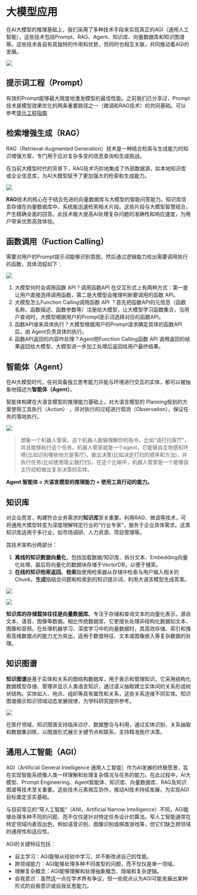 # 大模型应用

在AI大模型的推理基础上，我们采用了多种技术手段来实现真正的AGI（通用人工智能），这些技术包括Prompt、RAG、Agent、知识库、向量数据库和知识图谱等。这些技术各自有其独特的作用和优势，但同时也相互关联，共同推动着AGI的发展。

![](./img/llyy.png)

## 提示词工程（Prompt）

有效的Prompt能够最大限度地激发模型的最佳性能。之前我们已分享过，Prompt技术是模型效果优化的两条重要路径之一（微调和RAG技术）的共同基础。可以参考[提示工程指南](https://www.promptingguide.ai/zh)

## 检索增强生成（RAG）

RAG（Retrieval-Augmented Generation）技术是一种结合检索与生成能力的知识增强方案，专门用于应对复杂多变的信息查询和生成挑战。

在当前大模型时代的背景下，RAG技术巧妙地集成了外部数据源，如本地知识库或企业信息库，为AI大模型赋予了更加强大的检索和生成能力。

![](./img/rag.png)

**RAG**技术的核心在于结合先进的向量数据库与大模型的智能问答能力。知识库信息存储在向量数据库中，系统能迅速检索相关片段。这些片段与大模型智慧结合，产生精确全面的回答。此技术极大提高AI处理复杂问题的准确性和响应速度，为用户带来优质高效体验。

## 函数调用（Fuction Calling）

需要对用户的Prompt提示词能够识别意图，然后通过逻辑能力给出需要调用执行的函数，具体流程如下：

![](./img/funcal.png)

1. 大模型何时会调用函数 API？调用函数API 在交互形式上有两种方式：第一是让用户直接选择调用函数，第二是大模型会推理判断要调用的函数 API。
2. 大模型怎么Function Calling调用函数 API ？首先把函数API的元信息（函数名称、函数描述、函数参数等）注册给大模型，让大模型学习函数集合，当用户查询时，大模型根据用户的Prompt提示词选择对应的函数API。
3. 函数API谁来具体执行？大模型根据用户的Prompt请求确定具体的函数API后，由 Agent负责具体的执行。
4. 函数API返回的内容咋处理？Agent把Function Calling函数 API 调用返回的结果返回给大模型，大模型进一步加工处理后返回给用户最终结果。

## 智能体（Agent）

在AI大模型时代，任何具备独立思考能力并能与环境进行交互的实体，都可以被抽象地描述为**智能体（Agent）**。

智能体构建在大语言模型的推理能力基础上，对大语言模型的 Planning规划的方案使用工具执行（Action） ，并对执行的过程进行观测（Observation），保证任务的落地执行。

![](./img/llmag.png)

> 想象一个机器人管家。这个机器人能够理解你的指令，比如“请打扫客厅”，并且能够执行这个任务。机器人管家就是一个agent，它能够自主地感知环境(比如识别哪些地方是客厅)，做出决策(比如决定打扫的顺序和方法)，并执行任务(比如使用吸尘器打扫)。在这个比喻中，机器人管家是一个能够自主行动和做出复杂决策的实体。
>

**Agent 智能体 = 大语言模型的推理能力 + 使用工具行动的能力。**

## 知识库

对企业而言，构建符合业务需求的**知识库**至关重要。利用RAG、微调等技术，可将通用大模型转变为深度理解特定行业的“行业专家”，服务于企业具体需求。这类知识库适用于多行业，如市场调研、人力资源、项目管理等。

其技术架构分两部分：

1. **离线的知识数据向量化**，包括加载数据/知识库、拆分文本、Embedding向量化处理，最后将向量化的数据块存储于VectorDB，以便于搜索。
2. **在线的知识检索返回**。**检索**指使用检索器从存储中检索与用户输入相关的Chunk。**生成**指结合问题和检索到的知识提示词，利用大语言模型生成答案。

![](./img/db1.png)

![](./img/db2.png)

**知识库的存储载体往往是向量数据库**。专注于存储和查询文本的向量化表示，源自文本、语音、图像等数据。相比传统数据库，它更擅长处理非结构化数据如文本、图像和音频。在处理机器学习、深度学习中的向量数据时，其高效存储、索引和搜索高维数据点的能力尤为突出，适用于数值特征、文本或图像嵌入等复杂数据的处理。

## 知识图谱

**知识图谱**是基于实体和关系的图结构数据库，用于表示和管理知识。它采用结构化数据模型存储、管理并显示人类语言知识，通过语义抽取建立实体间的关系形成树状结构。实体如人、地点、组织等具有属性和关系，这些关系连接不同实体。知识图谱揭示知识领域动态发展规律，为学科研究提供参考。

![](./img/zs.jpeg)

在医疗领域，知识图谱支持临床诊疗、数据整合与利用，通过实体识别、关系抽取和数据集训练，以图谱形式展示关键节点和联系，支持精准医疗决策。

## 通用人工智能（AGI）

AGI（Artificial General Intelligence 通用人工智能）作为AI发展的终极愿景，旨在实现智能系统像人类一样理解和处理复杂情况与任务的能力。在此过程中，AI大模型、Prompt Engineering、Agent智能体、知识库、向量数据库、RAG及知识图谱等技术至关重要。这些技术元素相互协作，推动AI技术持续发展，为实现AGI目标奠定坚实基础。

与目前常见的“窄人工智能”（ANI，Artificial Narrow Intelligence）不同，AGI能够处理多种不同的问题，而不仅仅是针对特定任务设计的算法。窄人工智能通常在特定领域内表现出色，例如语音识别、图像识别或棋类游戏等，但它们缺乏跨领域的通用性和适应性。

AGI的关键特征包括：

- 自主学习：AGI能够从经验中学习，并不断改进自己的性能。
- 跨领域能力：AGI能够处理多种不同类型的问题，而不仅仅是单一领域。
- 理解复杂概念：AGI能够理解和处理抽象概念、隐喻和复杂逻辑。
- 自我意识：虽然这一点在学术界有争议，但一些观点认为AGI可能发展出某种形式的自我意识或自我反思能力。
  